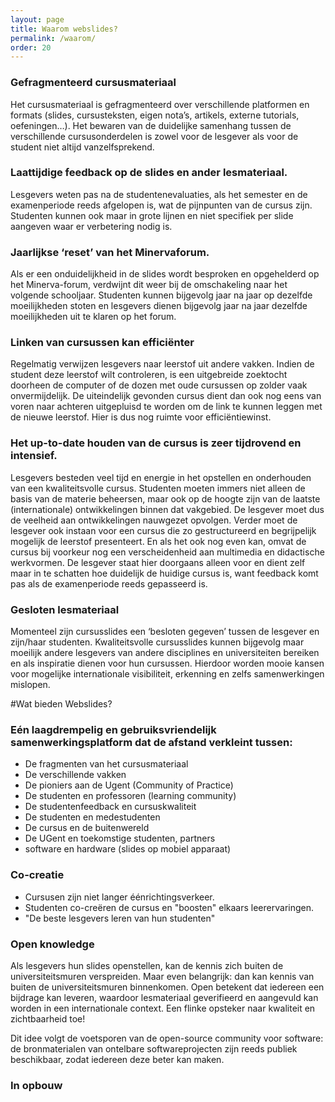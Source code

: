 ```yaml
---
layout: page
title: Waarom webslides?
permalink: /waarom/
order: 20
---
```


### Gefragmenteerd cursusmateriaal 
Het cursusmateriaal is gefragmenteerd over verschillende platformen en formats (slides, cursusteksten, eigen nota’s, artikels, externe tutorials, oefeningen…). Het bewaren van de duidelijke samenhang tussen de verschillende cursusonderdelen is zowel voor de lesgever als voor de student niet altijd vanzelfsprekend.  

### Laattijdige feedback op de slides en ander lesmateriaal. 
Lesgevers weten pas na de studentenevaluaties, als het semester en de examenperiode reeds afgelopen is, wat de pijnpunten van de cursus zijn. Studenten kunnen ook maar in grote lijnen en niet specifiek per slide aangeven waar er verbetering nodig is.  

### Jaarlijkse ‘reset’ van het Minervaforum. 
Als er een onduidelijkheid in de slides wordt besproken en opgehelderd op het Minerva-forum, verdwijnt dit weer bij de omschakeling naar het volgende schooljaar. Studenten kunnen bijgevolg jaar na jaar op dezelfde moeilijkheden stoten en lesgevers dienen bijgevolg jaar na jaar dezelfde moeilijkheden uit te klaren op het forum. 

### Linken van cursussen kan efficiënter
Regelmatig verwijzen lesgevers naar leerstof uit andere vakken. Indien de student deze leerstof wilt controleren, is een uitgebreide zoektocht doorheen de computer of de dozen met oude cursussen op zolder vaak onvermijdelijk. De uiteindelijk gevonden cursus dient dan ook nog eens van voren naar achteren uitgepluisd te worden om de link te kunnen leggen met de nieuwe leerstof. Hier is dus nog ruimte voor efficiëntiewinst.  

### Het up-to-date houden van de cursus is zeer tijdrovend en intensief. 
Lesgevers besteden veel tijd en energie in het opstellen en onderhouden van een kwaliteitsvolle cursus. Studenten moeten immers niet alleen de basis van de materie beheersen, maar ook op de hoogte zijn van de laatste (internationale) ontwikkelingen binnen dat vakgebied. De lesgever moet dus de veelheid aan ontwikkelingen nauwgezet opvolgen. 
Verder moet de lesgever ook instaan voor een cursus die zo gestructureerd en begrijpelijk mogelijk de leerstof presenteert. En als het ook nog even kan, omvat de cursus bij voorkeur nog een verscheidenheid aan multimedia en didactische werkvormen. 
De lesgever staat hier doorgaans alleen voor en dient zelf maar in te schatten hoe duidelijk de huidige cursus is, want feedback komt pas als de examenperiode reeds gepasseerd is. 

### Gesloten lesmateriaal
Momenteel zijn cursusslides een ‘besloten gegeven’ tussen de lesgever en zijn/haar studenten.  Kwaliteitsvolle cursusslides kunnen bijgevolg maar moeilijk andere lesgevers van andere disciplines en universiteiten bereiken en als inspiratie dienen voor hun cursussen. Hierdoor worden mooie kansen voor mogelijke internationale visibiliteit, erkenning en zelfs samenwerkingen mislopen. 

#Wat bieden Webslides?

### Eén laagdrempelig en gebruiksvriendelijk samenwerkingsplatform dat de afstand verkleint tussen:

* De fragmenten van het cursusmateriaal
* De verschillende vakken
* De pioniers aan de Ugent (Community of Practice)
* De studenten en professoren (learning community)
* De studentenfeedback en cursuskwaliteit
* De studenten en medestudenten 
* De cursus en de buitenwereld
* De UGent en toekomstige studenten, partners
* software en hardware (slides op mobiel apparaat)



### Co-creatie

* Cursusen zijn niet langer éénrichtingsverkeer.
* Studenten co-creëren de cursus en "boosten" elkaars leerervaringen.
* "De beste lesgevers leren van hun studenten"

### Open knowledge


Als lesgevers hun slides openstellen, kan de kennis zich buiten de universiteitsmuren verspreiden. Maar even belangrijk: dan kan kennis van buiten de universiteitsmuren binnenkomen. Open betekent dat iedereen een bijdrage kan leveren, waardoor lesmateriaal geverifieerd en aangevuld kan worden in een internationale context. Een flinke opsteker naar kwaliteit en zichtbaarheid toe!

Dit idee volgt de voetsporen van de open-source community voor software: de bronmaterialen van ontelbare softwareprojecten zijn reeds publiek beschikbaar, zodat iedereen deze beter kan maken.

### In opbouw
